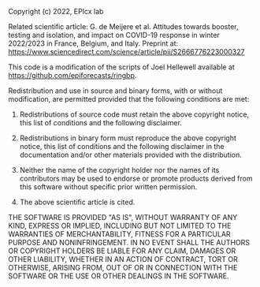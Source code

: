 Copyright (c) 2022, EPIcx lab

Related scientific article: G. de Meijere et al. Attitudes towards booster, testing and isolation, and impact on COVID-19 response in winter 2022/2023 in France, Belgium, and Italy. 
Preprint at: https://www.sciencedirect.com/science/article/pii/S2666776223000327

This code is a modification of the scripts of Joel Hellewell available at https://github.com/epiforecasts/ringbp.

Redistribution and use in source and binary forms, with or without
modification, are permitted provided that the following conditions are met:

1. Redistributions of source code must retain the above copyright notice, this
   list of conditions and the following disclaimer.

2. Redistributions in binary form must reproduce the above copyright notice,
   this list of conditions and the following disclaimer in the documentation
   and/or other materials provided with the distribution.

3. Neither the name of the copyright holder nor the names of its
   contributors may be used to endorse or promote products derived from
   this software without specific prior written permission.
   
4. The above scientific article is cited.

THE SOFTWARE IS PROVIDED "AS IS", WITHOUT WARRANTY OF ANY KIND, EXPRESS OR IMPLIED, INCLUDING BUT NOT LIMITED TO THE WARRANTIES OF MERCHANTABILITY, FITNESS FOR A PARTICULAR PURPOSE AND NONINFRINGEMENT. IN NO EVENT SHALL THE AUTHORS OR COPYRIGHT HOLDERS BE LIABLE FOR ANY CLAIM, DAMAGES OR OTHER LIABILITY, WHETHER IN AN ACTION OF CONTRACT, TORT OR OTHERWISE, ARISING FROM, OUT OF OR IN CONNECTION WITH THE SOFTWARE OR THE USE OR OTHER DEALINGS IN THE SOFTWARE.

